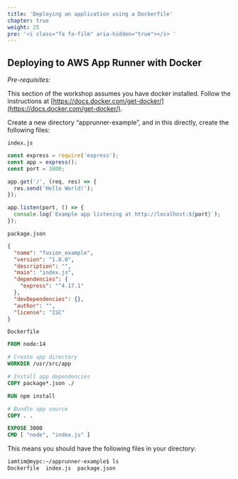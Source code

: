 ```yaml
---
title: 'Deploying an application using a Dockerfile'
chapter: true
weight: 25
pre: '<i class="fa fa-film" aria-hidden="true"></i> '
---
```


## Deploying to AWS App Runner with Docker

_Pre-requisites:_

This section of the workshop assumes you have docker installed. Follow the instructions at [https://docs.docker.com/get-docker/](https://docs.docker.com/get-docker/).

Create a new directory “apprunner-example”, and in this directly, create the following files:

`index.js`

```javascript
const express = require('express');
const app = express();
const port = 3000;

app.get('/', (req, res) => {
  res.send('Hello World!');
});

app.listen(port, () => {
  console.log(`Example app listening at http://localhost:${port}`);
});
```

`package.json`

```json
{
  "name": "fusion_example",
  "version": "1.0.0",
  "description": "",
  "main": "index.js",
  "dependencies": {
    "express": "^4.17.1"
  },
  "devDependencies": {},
  "author": "",
  "license": "ISC"
}
```

`Dockerfile`

```dockerfile
FROM node:14

# Create app directory
WORKDIR /usr/src/app

# Install app dependencies
COPY package*.json ./

RUN npm install

# Bundle app source
COPY . .

EXPOSE 3000
CMD [ "node", "index.js" ]
```

This means you should have the following files in your directory:

```bash
iamtim@mypc:~/apprunner-example$ ls
Dockerfile  index.js  package.json
```
